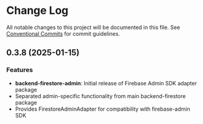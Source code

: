 # Change Log

All notable changes to this project will be documented in this file.
See [Conventional Commits](https://conventionalcommits.org) for commit guidelines.

## 0.3.8 (2025-01-15)

### Features

* **backend-firestore-admin**: Initial release of Firebase Admin SDK adapter package
* Separated admin-specific functionality from main backend-firestore package
* Provides FirestoreAdminAdapter for compatibility with firebase-admin SDK
